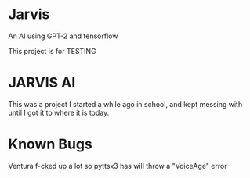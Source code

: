 # Jarvis
An AI using GPT-2 and tensorflow


This project is for TESTING
# JARVIS AI

This was a project I started a while ago in school, and kept messing with until I got it to where it is today. 

# Known Bugs

Ventura f-cked up a lot so pyttsx3 has will throw a "VoiceAge" error
